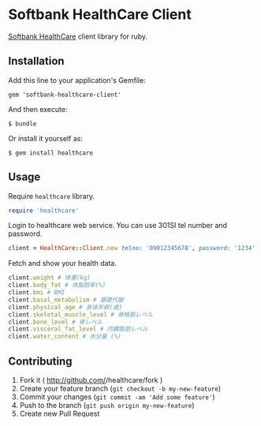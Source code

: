 # Softbank HealthCare Client

[Softbank HealthCare](https://healthcare.mb.softbank.jp/pc/) client library for ruby.

## Installation

Add this line to your application's Gemfile:

    gem 'softbank-healthcare-client'

And then execute:

    $ bundle

Or install it yourself as:

    $ gem install healthcare

## Usage

Require `healthcare` library.

```ruby
require 'healthcare'
```

Login to healthcare web service. You can use 301SI tel number and password.

```ruby
client = HealthCare::Client.new telno: '09012345678', password: '1234'
```

Fetch and show your health data.

```ruby
client.weight # 体重(kg)
client.body_fat # 体脂肪率(%)
client.bmi # BMI
client.basal_metabolism # 基礎代謝
client.physical_age # 身体年齢(歳)
client.skeletal_muscle_level # 骨格筋レベル
client.bone_level # 骨レベル
client.visceral_fat_level # 内臓脂肪レベル
client.water_content # 水分量 (%)
```

## Contributing

1. Fork it ( http://github.com/<my-github-username>/healthcare/fork )
2. Create your feature branch (`git checkout -b my-new-feature`)
3. Commit your changes (`git commit -am 'Add some feature'`)
4. Push to the branch (`git push origin my-new-feature`)
5. Create new Pull Request
